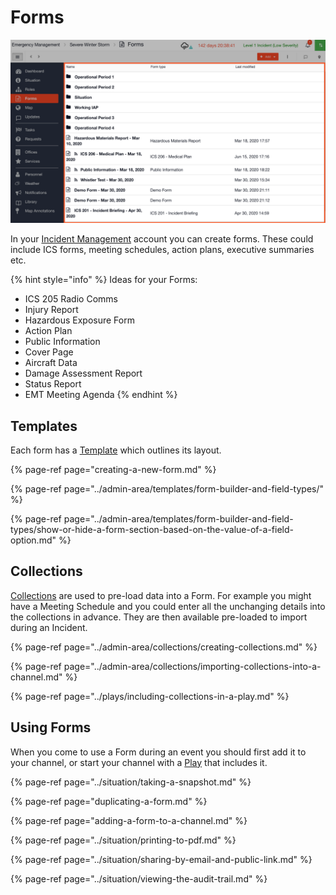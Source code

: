 # Forms

![](../../.gitbook/assets/forms.png)

In your [Incident Management](../getting-started.md) account you can create forms. These could include ICS forms, meeting schedules, action plans, executive summaries etc.   


{% hint style="info" %}
Ideas for your Forms:

* ICS 205 Radio Comms
* Injury Report
* Hazardous Exposure Form
* Action Plan
* Public Information
* Cover Page
* Aircraft Data
* Damage Assessment Report
* Status Report
* EMT Meeting Agenda
{% endhint %}

## Templates

Each form has a [Template](../admin-area/templates/) which outlines its layout.

{% page-ref page="creating-a-new-form.md" %}

{% page-ref page="../admin-area/templates/form-builder-and-field-types/" %}

{% page-ref page="../admin-area/templates/form-builder-and-field-types/show-or-hide-a-form-section-based-on-the-value-of-a-field-option.md" %}

## Collections

[Collections](../admin-area/collections/) are used to pre-load data into a Form. For example you might have a Meeting Schedule and you could enter all the unchanging details into the collections in advance. They are then available pre-loaded to import during an Incident.  


{% page-ref page="../admin-area/collections/creating-collections.md" %}

{% page-ref page="../admin-area/collections/importing-collections-into-a-channel.md" %}

{% page-ref page="../plays/including-collections-in-a-play.md" %}

## Using Forms

When you come to use a Form during an event you should first add it to your channel, or start your channel with a [Play](https://support.d4h.org/incident-management-admin-area/plays) that includes it.

{% page-ref page="../situation/taking-a-snapshot.md" %}

{% page-ref page="duplicating-a-form.md" %}

{% page-ref page="adding-a-form-to-a-channel.md" %}

{% page-ref page="../situation/printing-to-pdf.md" %}

{% page-ref page="../situation/sharing-by-email-and-public-link.md" %}

{% page-ref page="../situation/viewing-the-audit-trail.md" %}

